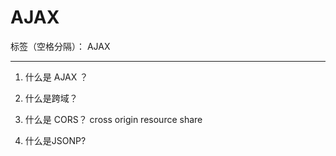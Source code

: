﻿# AJAX
标签（空格分隔）： AJAX

---------------------

 1. 什么是 AJAX ？
 
 2. 什么是跨域？
 
 3. 什么是 CORS？  cross origin resource share

 4. 什么是JSONP?